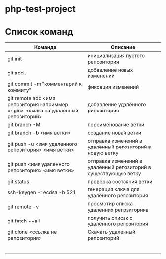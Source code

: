 # php-test-project

# Список команд 

| Команда                                                                            | Описание                                                        | 
|------------------------------------------------------------------------------------|-----------------------------------------------------------------|
| git init                                                                           | инициализация пустого репозитория                               |
| git add .                                                                          | добавление новых изменений                                      |
| git commit -m "комментарий к коммиту"                                              | фиксация изменений                                              |
| git remote add <имя репозитория наприммер origin> <сылка на удаленный репозиторий> | добавление удалённого рипозитория                               |
| git branch -M                                                                      | переименование ветки                                            |
| git branch -b <имя ветки>                                                          | создание новай ветки                                            |
| git push -u <имя удаленного репозитория> <имя ветки>                               | отправка изменений в удалённый репозиторий в новую ветку        |
| git push <имя удаленного репозитория> <имя ветки>                                  | отправка изменений в удалённый репозиторий в существующую ветку |
| git status                                                                         | проверка состояния ветки                                        |
| ssh-keygen -t ecdsa -b 521                                                         | генерация ключа для удалённого репозитория                      |
| git remote -v                                                                      | просмотир списка удалённих репозиторияв                         |
| git fetch --all                                                                    | получить списак с удалённого репозитория                        |
| git clone <ссылка не репозитория>                                                  | Скачать удаленный репозиторий                                   |
|                                                                                    |                                                                 |
|                                                                                    |                                                                 |
|                                                                                    |                                                                 |
|                                                                                    |                                                                 |
|                                                                                    |                                                                 |
|                                                                                    |                                                                 |